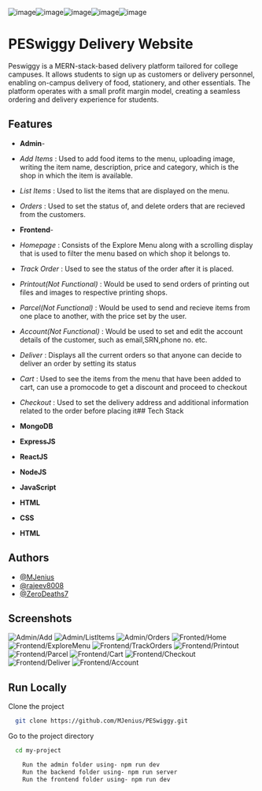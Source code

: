![image](https://github.com/user-attachments/assets/bbc17e25-f4ed-4ed2-a2d1-23dd5b845719)![image](https://github.com/user-attachments/assets/a7c953c4-58ac-4d9e-a669-c723e2e56ee4)![image](https://github.com/user-attachments/assets/95162c55-c31a-45a9-a717-5154a37f3e0c)![image](https://github.com/user-attachments/assets/14a087d2-c6ef-4c17-a465-81715f6ce68e)![image](https://github.com/user-attachments/assets/fae29c24-18ce-4ef0-8fbf-0f7dff697bf2)
# PESwiggy Delivery Website

Peswiggy is a MERN-stack-based delivery platform tailored for college campuses. It allows students to sign up as customers or delivery personnel, enabling on-campus delivery of food, stationery, and other essentials. The platform operates with a small profit margin model, creating a seamless ordering and delivery experience for students.
## Features

- **Admin**-
- *Add Items* : Used to add food items to the menu, uploading image, writing the item name, description, price and category, which is the shop in which the item is available.
- *List Items* : Used to list the items that are displayed on the menu.
- *Orders* : Used to set the status of, and delete orders that are recieved from the customers.

- **Frontend**-
- *Homepage* : Consists of the Explore Menu along with a scrolling display that is used to filter the menu based on which shop it belongs to.
- *Track Order* : Used to see the status of the order after it is placed.
- *Printout(Not Functional)* : Would be used to send orders of printing out files and images to respective printing shops.
- *Parcel(Not Functional)* : Would be used to send and recieve items from one place to another, with the price set by the user.
- *Account(Not Functional)* : Would be used to set and edit the account details of the customer, such as email,SRN,phone no. etc.
- *Deliver* : Displays all the current orders so that anyone can decide to deliver an order by setting its status
- *Cart* : Used to see the items from the menu that have been added to cart, can use a promocode to get a discount and proceed to checkout
- *Checkout* : Used to set the delivery address and additional information related to the order before placing it## Tech Stack 

- **MongoDB**
- **ExpressJS**
- **ReactJS**
- **NodeJS**
- **JavaScript**
- **HTML**
- **CSS**
- **HTML**
## Authors

- [@MJenius](https://www.github.com/MJenius)
- [@rajeev8008](https://github.com/rajeev8008)
- [@ZeroDeaths7](https://github.com/ZeroDeaths7)
  
## Screenshots
![Admin/Add](https://github.com/user-attachments/assets/3a023bf9-0cfd-4676-97a7-0ecd0d7a2f97)
![Admin/ListItems](https://github.com/user-attachments/assets/41355be5-441d-4859-a458-9fd1446842c5)
![Admin/Orders](https://github.com/user-attachments/assets/c4559122-2fe8-417a-b39c-e424f41b64bc)
![Fronted/Home](https://github.com/user-attachments/assets/68d665cc-d271-41a7-ba14-66432784565a)
![Frontend/ExploreMenu](https://github.com/user-attachments/assets/14a1e576-8bf4-42b1-8ac8-1d9f0d9e309e)
![Frontend/TrackOrders](https://github.com/user-attachments/assets/f8129665-9da9-437a-bc0b-4cfc8571207f)
![Frontend/Printout](https://github.com/user-attachments/assets/c1574f48-149c-4662-93fb-eae5c994f32b)
![Frontend/Parcel](https://github.com/user-attachments/assets/605871ec-bdff-413a-bd09-777845077403)
![Frontend/Cart](https://github.com/user-attachments/assets/397980dd-2889-4b7b-b7b9-f4d5fa211146)
![Frontend/Checkout](https://github.com/user-attachments/assets/1239f5a2-e62f-4a7b-92d2-2c5e643d77ed)
![Frontend/Deliver](https://github.com/user-attachments/assets/0e1ad33b-febd-4624-a641-cb8f58270614)
![Frontend/Account](https://github.com/user-attachments/assets/d6088d43-0003-4cd8-a5c3-41c1e1ee5836)


## Run Locally

Clone the project

```bash
  git clone https://github.com/MJenius/PESwiggy.git
```

Go to the project directory

```bash
  cd my-project
```

```bash
    Run the admin folder using- npm run dev
    Run the backend folder using- npm run server
    Run the frontend folder using- npm run dev
```

